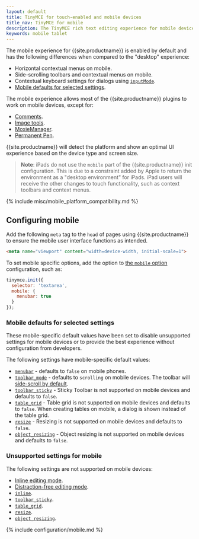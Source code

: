 ```yaml
---
layout: default
title: TinyMCE for touch-enabled and mobile devices
title_nav: TinyMCE for mobile
description: The TinyMCE rich text editing experience for mobile devices.
keywords: mobile tablet
---
```


The mobile experience for {{site.productname}} is enabled by default and has the following differences when compared to the "desktop" experience:

* Horizontal contextual menus on mobile.
* Side-scrolling toolbars  and contextual menus on mobile.
* Contextual keyboard settings for dialogs using [`inputMode`]({{site.baseurl}}/ui-components/dialogcomponents/#inputmode).
* [Mobile defaults for selected settings](#mobiledefaultsforselectedsettings).

The mobile experience allows most of the {{site.productname}} plugins to work on mobile devices, except for:

* [Comments]({{site.baseurl}}/plugins/premium/comments/).
* [Image tools]({{site.baseurl}}/plugins/opensource/imagetools/).
* [MoxieManager]({{site.baseurl}}/plugins/premium/moxiemanager/).
* [Permanent Pen]({{site.baseurl}}/plugins/premium/permanentpen/).

{{site.productname}} will detect the platform and show an optimal UI experience based on the device type and screen size.

> **Note**: iPads do not use the `mobile` part of the {{site.productname}} init configuration. This is due to a constraint added by Apple to return the environment as a "desktop environment" for iPads. iPad users will receive the other changes to touch functionality, such as context toolbars and context menus.

{% include misc/mobile_platform_compatibility.md %}

## Configuring mobile

Add the following `meta` tag to the `head` of pages using {{site.productname}} to ensure the mobile user interface functions as intended.

```html
<meta name="viewport" content="width=device-width, initial-scale=1">
```

To set mobile specific options, add the option to [the `mobile` option](#themobileoption) configuration, such as:

```js
tinymce.init({
  selector: 'textarea',
  mobile: {
    menubar: true
  }
});
```

### Mobile defaults for selected settings

These mobile-specific default values have been set to disable unsupported settings for mobile devices or to provide the best experience without configuration from developers.

The following settings have mobile-specific default values:

* [`menubar`]({{site.baseurl}}/configure/editor-appearance/#menubar) - defaults to `false` on mobile phones.
* [`toolbar_mode`]({{site.baseurl}}/configure/editor-appearance/#toolbar_mode) - defaults to `scrolling` on mobile devices. The toolbar will [side-scroll by default](#sidescrollingtoolbarsonmobile).
* [`toolbar_sticky`]({{site.baseurl}}/configure/editor-appearance/#toolbar_sticky) - Sticky Toolbar is not supported on mobile devices and defaults to `false`.
* [`table_grid`]({{site.baseurl}}/plugins/opensource/table/#table_grid) - Table grid is not supported on mobile devices and defaults to `false`. When creating tables on mobile, a dialog is shown instead of the table grid.
* [`resize`]({{site.baseurl}}/configure/editor-appearance/#resize) - Resizing is not supported on mobile devices and defaults to `false`.
* [`object_resizing`]({{site.baseurl}}/configure/advanced-editing-behavior/#object_resizing) - Object resizing is not supported on mobile devices and defaults to `false`.

### Unsupported settings for mobile

The following settings are not supported on mobile devices:

* [Inline editing mode]({{site.baseurl}}/general-configuration-guide/use-tinymce-inline/).
* [Distraction-free editing mode]({{site.baseurl}}/general-configuration-guide/use-tinymce-distraction-free/).
* [`inline`]({{site.baseurl}}/configure/editor-appearance/#inline).
* [`toolbar_sticky`]({{site.baseurl}}/configure/editor-appearance/#toolbar_sticky).
* [`table_grid`]({{site.baseurl}}/plugins/opensource/table/#table_grid).
* [`resize`]({{site.baseurl}}/configure/editor-appearance/#resize).
* [`object_resizing`]({{site.baseurl}}/configure/advanced-editing-behavior/#object_resizing).

{% include configuration/mobile.md %}
